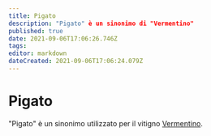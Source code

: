 ```yaml
---
title: Pigato
description: "Pigato" è un sinonimo di "Vermentino"
published: true
date: 2021-09-06T17:06:26.746Z
tags: 
editor: markdown
dateCreated: 2021-09-06T17:06:24.079Z
---
```


# Pigato

"Pigato" è un sinonimo utilizzato per il vitigno [Vermentino](/vitigni/Italia/bacca-bianca/vermentino).